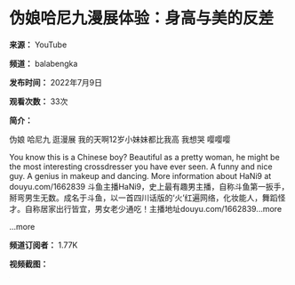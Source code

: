 # 伪娘哈尼九漫展体验：身高与美的反差

**来源：** YouTube

**频道：** balabengka

**发布时间：** 2022年7月9日

**观看次数：** 33次

**简介：**

伪娘 哈尼九 逛漫展 我的天啊12岁小妹妹都比我高 我想哭 嘤嘤嘤

You know this is a Chinese boy? Beautiful as a pretty woman, he might be the most interesting crossdresser you have ever seen. A funny and nice guy. A genius in makeup and dancing. More information about HaNi9 at douyu.com/1662839 斗鱼主播HaNi9，史上最有趣男主播，自称斗鱼第一扳手，掰弯男生无数。成名于斗鱼，以一首四川话版的‘火’红遍网络，化妆能人，舞蹈怪才。自称居家出行皆宜，男女老少通吃！主播地址douyu.com/1662839...more

...more

**频道订阅者：** 1.77K

**视频截图：**

[![](data:image/gif;base64,iVBORw0KGgoAAAANSUhEUgAAAAEAAAABCAQAAAC1HAwCAAAAC0lEQVR42mN8XA8AAksBZG7LpHYAAAAASUVORK5CYII=)](/@balabengka2008)
